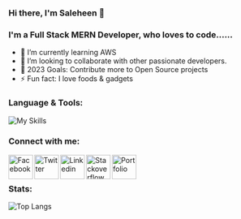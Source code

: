 ### Hi there, I'm Saleheen 👋

<!--
**STECHNO/stechno** is a ✨ _special_ ✨ repository because its `README.md` (this file) appears on your GitHub profile.
-->

### I'm a Full Stack MERN Developer, who loves to code......

- 🌱  I’m currently learning AWS
- 👯  I’m looking to collaborate with other passionate developers.
- 🥅  2023 Goals: Contribute more to Open Source projects
- ⚡  Fun fact: I love foods & gadgets

### Language & Tools:

![My Skills](https://skillicons.dev/icons?i=vscode,html,css,scss,bootstrap,materialui,tailwind,js,react,next,redux,vite,electron,nodejs,express,postman,mongodb,firebase,git,github,aws,gcp)

### Connect with me:

<!-- [<img src='https://cdn.jsdelivr.net/gh/devicons/devicon/icons/linkedin/linkedin-plain.svg'  width='34px' height="34px"  align="left" />][linkedin]-->
[<img src="https://img.icons8.com/fluency/48/facebook-new.png" alt="Facebook" width='48px' height="48px" align="left" />][facebook]
[<img src="https://img.icons8.com/fluency/48/twitterx--v1.png" alt="Twitter" width='48px' height="48px" align="left" />][twitter]
[<img src="https://img.icons8.com/fluency/48/linkedin.png" alt="Linkedin" width='48px' height="48px"  align="left" />][linkedin]
[<img src="https://img.icons8.com/color/48/stackoverflow.png" alt="Stackoverflow"  width='48px' height="48px"  align="left" />][stackoverflow]
[<img src="https://img.icons8.com/ios-filled/50/domain.png" alt="Portfolio"  width='48px' height="48px"  align="left" />][portfolio]

<br />
<br />

### Stats:

![Top Langs](https://github-readme-stats.vercel.app/api/top-langs/?username=STECHNO&layout=compact)


[facebook]: https://www.facebook.com/saleheen.noor
[twitter]: https://twitter.com/isaleheen
[linkedin]: https://www.linkedin.com/in/saleheen-noor
[stackoverflow]: https://stackoverflow.com/users/6567203/saleheen-noor
[portfolio]: https://www.saleheennoor.com

